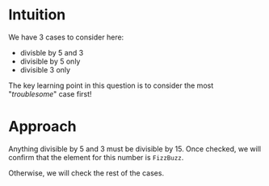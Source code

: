 # Intuition
We have 3 cases to consider here:
* divisble by 5 and 3
* divisible by 5 only
* divisible 3 only

The key learning point in this question is to consider the most "*troublesome*" case first!

# Approach
<!-- Describe your approach to solving the problem. -->
Anything divisible by 5 and 3 must be divisible by 15. Once checked, we will confirm that the element for this number is `FizzBuzz`.

Otherwise, we will check the rest of the cases.